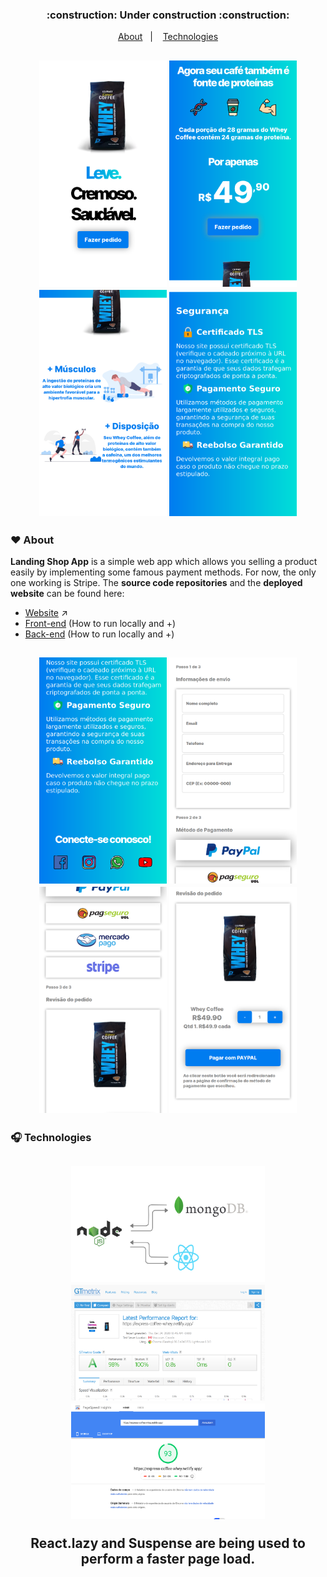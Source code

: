 <h3 align="center">:construction: Under construction :construction:</h3>

<p align="center">
  <a href="#hearts-about">About</a>&nbsp;&nbsp;&nbsp;|&nbsp;&nbsp;&nbsp;
  <a href="#headphones-technologies">Technologies</a>
</p>

<h2 align="center">
  <p float="left">
    <img src=".github/landing-1.png" alt="Image of web mobile friendly landing page" width="204" height="362">
    <img src=".github/landing-2.png" alt="Image of web mobile friendly landing page" width="204" height="362">
    <img src=".github/landing-3.png" alt="Image of web mobile friendly landing page" width="204" height="362">
    <img src=".github/landing-4.png" alt="Image of web mobile friendly landing page" width="204" height="362">
  </p>
</h2>

### :hearts: About

**Landing Shop App** is a simple web app which allows you selling a product easily by implementing some famous payment methods. For now, the only one working is Stripe.
The **source code repositories** and the **deployed website** can be found here:

- [Website](https://express-coffee-whey.netlify.app/) :arrow_upper_right: 
- [Front-end](https://github.com/higorcastilho/coffee-landing) (How to run locally and +)
- [Back-end](https://github.com/higorcastilho/coffee-backend) (How to run locally and +)

<h2 align="center">
  <p float="left">
    <img src=".github/landing-5.png" alt="Image of web mobile friendly landing page" width="204" height="362">
    <img src=".github/landing-6.png" alt="Image of web mobile friendly landing page" width="204" height="362">
    <img src=".github/landing-7.png" alt="Image of web mobile friendly landing page" width="204" height="362">
    <img src=".github/landing-8.png" alt="Image of web mobile friendly landing page" width="204" height="362">
  </p>
</h2>

### :headphones: Technologies

<h2 align="center">
  <p float="left">
    <img src=".github/simple_project_diagram.png" alt="Image of web mobile friendly landing page" width="310" height="185">
    <img src=".github/gtmetrix_test.png" alt="Image of web mobile friendly landing page" width="310" height="185">
    <img src=".github/google_speed_test.png" alt="Image of web mobile friendly landing page" width="310" height="185">
  </p>
  React.lazy and Suspense are being used to perform a faster page load.
</h2>

